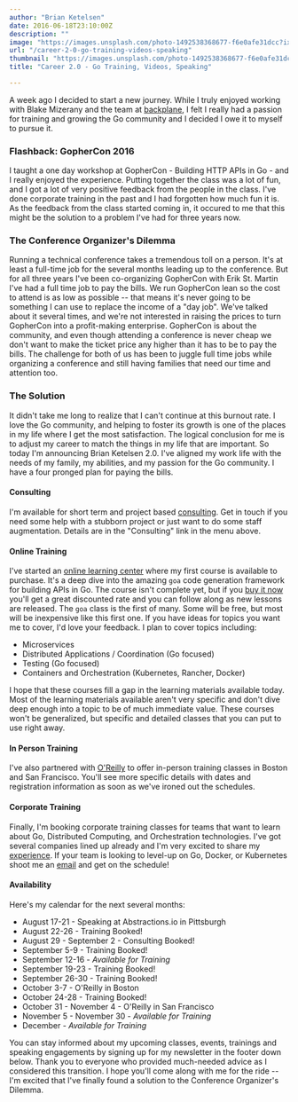 ```yaml
---
author: "Brian Ketelsen"
date: 2016-06-18T23:10:00Z
description: ""
image: "https://images.unsplash.com/photo-1492538368677-f6e0afe31dcc?ixlib=rb-0.3.5&q=80&fm=jpg&crop=entropy&cs=tinysrgb&w=1080&fit=max&s=de2dfaa06cf1c7b3d2ab7fac089a67bc"
url: "/career-2-0-go-training-videos-speaking"
thumbnail: "https://images.unsplash.com/photo-1492538368677-f6e0afe31dcc?ixlib=rb-0.3.5&q=80&fm=jpg&crop=entropy&cs=tinysrgb&w=1080&fit=max&s=de2dfaa06cf1c7b3d2ab7fac089a67bc"
title: "Career 2.0 - Go Training, Videos, Speaking"

---
```

A week ago I decided to start a new journey.  While I truly enjoyed working with Blake Mizerany and the team at [backplane](http://backplane.io), I felt I really had a passion for training and growing the Go community and I decided I owe it to myself to pursue it.
<!--more-->
### Flashback: GopherCon 2016
I taught a one day workshop at GopherCon - Building HTTP APIs in Go - and I really enjoyed the experience.  Putting together the class was a lot of fun, and I got a lot of very positive feedback from the people in the class.  I've done corporate training in the past and I had forgotten how much fun it is.  As the feedback from the class started coming in, it occured to me that this might be the solution to a problem I've had for three years now.

### The Conference Organizer's Dilemma
Running a technical conference takes a tremendous toll on a person.  It's at least a full-time job for the several months leading up to the conference.  But for all three years I've been co-organizing GopherCon with Erik St. Martin I've had a full time job to pay the bills.  We run GopherCon lean so the cost to attend is as low as possible -- that means it's never going to be something I can use to replace the income of a "day job".  We've talked about it several times, and we're not interested in raising the prices to turn GopherCon into a profit-making enterprise.  GopherCon is about the community, and even though attending a conference is never cheap we don't want to make the ticket price any higher than it has to be to pay the bills.  The challenge for both of us has been to juggle full time jobs while organizing a conference and still having families that need our time and attention too.

### The Solution
It didn't take me long to realize that I can't continue at this burnout rate. I love the Go community, and helping to foster its growth is one of the places in my life where I get the most satisfaction.  The logical conclusion for me is to adjust my career to match the things in my life that are important.  So today I'm announcing Brian Ketelsen 2.0.  I've aligned my work life with the needs of my family, my abilities, and my passion for the Go community.  I have a four pronged plan for paying the bills.

#### Consulting
I'm available for short term and project based [consulting](https://brianketelsen.com/consulting/).  Get in touch if you need some help with a stubborn project or just want to do some staff augmentation.  Details are in the "Consulting" link in the menu above.

#### Online Training
I've started an [online learning center](http://learn.brianketelsen.com) where my first course is available to purchase.  It's a deep dive into the amazing `goa` code generation framework for building APIs in Go.  The course isn't complete yet, but if you [buy it now](http://learn.brianketelsen.com/courses/master-api-development-with-goa?product_id=140234&coupon_code=GOAVIDEO) you'll get a great discounted rate and you can follow along as new lessons are released.  The `goa` class is the first of many.  Some will be free, but most will be inexpensive like this first one.  If you have ideas for topics you want me to cover, I'd love your feedback.  I plan to cover topics including:

* Microservices
* Distributed Applications / Coordination (Go focused)
* Testing (Go focused)
* Containers and Orchestration (Kubernetes, Rancher, Docker)

I hope that these courses fill a gap in the learning materials available today.  Most of the learning materials available aren't very specific and don't dive deep enough into a topic to be of much immediate value.  These courses won't be generalized, but specific and detailed classes that you can put to use right away.

#### In Person Training
I've also partnered with [O'Reilly](http://oreilly.com) to offer in-person training classes in Boston and San Francisco.  You'll see more specific details with dates and registration information as soon as we've ironed out the schedules.  

#### Corporate Training
Finally, I'm booking corporate training classes for teams that want to learn about Go, Distributed Computing, and Orchestration technologies.  I've got several companies lined up already and I'm very excited to share my [experience](/about/experience).  If your team is looking to level-up on Go, Docker, or Kubernetes shoot me an [email](me@brianketelsen.com) and get on the schedule!

#### Availability

Here's my calendar for the next several months:

* August 17-21 - Speaking at Abstractions.io in Pittsburgh
* August 22-26 - Training Booked!
* August 29 - September 2 - Consulting Booked!
* September 5-9 - Training Booked!
* September 12-16 - *Available for Training*
* September 19-23 - Training Booked!
* September 26-30 - Training Booked!
* October 3-7 - O'Reilly in Boston 
* October 24-28 - Training Booked!
* October 31 - November 4 - O'Reilly in San Francisco
* November 5 - November 30 - *Available for Training*
* December - *Available for Training*

You can stay informed about my upcoming classes, events, trainings and speaking engagements by signing up for my newsletter in the footer down below. Thank you to everyone who provided much-needed advice as I considered this transition.  I hope you'll come along with me for the ride -- I'm excited that I've finally found a solution to the Conference Organizer's Dilemma. 

